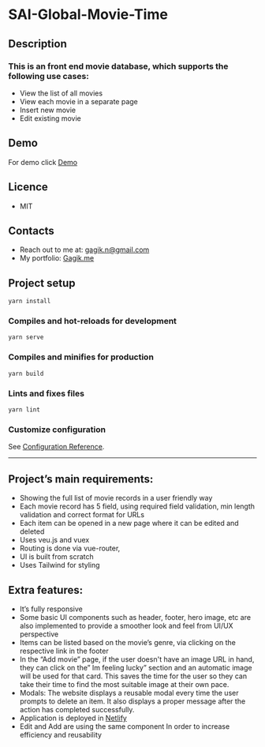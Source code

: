 # SAI-Global-Movie-Time

## Description

### This is an front end movie database, which supports the following use cases:

- View the list of all movies
- View each movie in a separate page
- Insert new movie
- Edit existing movie

## Demo

For demo click [Demo](https://saiglobal-movie-time.netlify.app)

## Licence

- MIT

## Contacts

- Reach out to me at: gagik.n@gmail.com
- My portfolio: [Gagik.me](https://www.gagik.me)

## Project setup

```
yarn install
```

### Compiles and hot-reloads for development

```
yarn serve
```

### Compiles and minifies for production

```
yarn build
```

### Lints and fixes files

```
yarn lint
```

### Customize configuration

See [Configuration Reference](https://cli.vuejs.org/config/).

---

## Project’s main requirements:

- Showing the full list of movie records in a user friendly way
- Each movie record has 5 field, using required field validation, min length validation and correct format for URLs
- Each item can be opened in a new page where it can be edited and deleted
- Uses veu.js and vuex
- Routing is done via vue-router,
- UI is built from scratch
- Uses Tailwind for styling

## Extra features:

- It’s fully responsive
- Some basic UI components such as header, footer, hero image, etc are also implemented to provide a smoother look and feel from UI/UX perspective
- Items can be listed based on the movie’s genre, via clicking on the respective link in the footer
- In the “Add movie” page, if the user doesn't have an image URL in hand, they can click on the” Im feeling lucky” section and an automatic image will be used for that card. This saves the time for the user so they can take their time to find the most suitable image at their own pace.
- Modals: The website displays a reusable modal every time the user prompts to delete an item. It also displays a proper message after the action has completed successfully.
- Application is deployed in [Netlify](https://saiglobal-movie-time.netlify.app)
- Edit and Add are using the same component In order to increase efficiency and reusability
